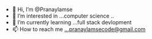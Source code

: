 - 👋 Hi, I’m @Pranaylamse
- 👀 I’m interested in ...computer science ..
- 🌱 I’m currently learning ...full stack devlopment
- 📫 How to reach me ...pranaylamsecode@gmail.com



